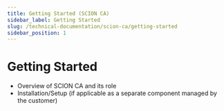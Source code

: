 ```yaml
---
title: Getting Started (SCION CA)
sidebar_label: Getting Started
slug: /technical-documentation/scion-ca/getting-started
sidebar_position: 1
---
```

# Getting Started
- Overview of SCION CA and its role
- Installation/Setup (if applicable as a separate component managed by the customer)

